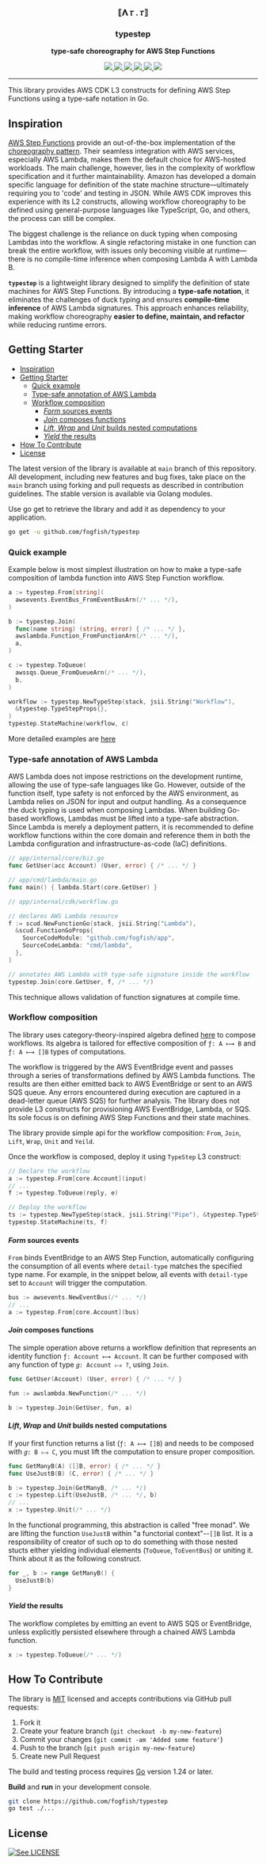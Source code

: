 <p align="center">
  <h3 align="center">⟦𝚲 𝜏 . 𝜏⟧</h3>
  <h3 align="center">typestep</h3>
  <p align="center"><strong>type-safe choreography for AWS Step Functions</strong></p>

  <p align="center">
    <!-- Version -->
    <a href="https://github.com/fogfish/typestep/releases">
      <img src="https://img.shields.io/github/v/tag/fogfish/typestep?label=version" />
    </a>
    <!-- Documentation -->
    <a href="https://pkg.go.dev/github.com/fogfish/typestep">
      <img src="https://pkg.go.dev/badge/github.com/fogfish/typestep" />
    </a>
    <!-- Build Status  -->
    <a href="https://github.com/fogfish/typestep/actions/">
      <img src="https://github.com/fogfish/typestep/workflows/build/badge.svg" />
    </a>
    <!-- GitHub -->
    <a href="http://github.com/fogfish/typestep">
      <img src="https://img.shields.io/github/last-commit/fogfish/typestep.svg" />
    </a>
    <!-- Coverage -->
    <a href="https://coveralls.io/github/fogfish/typestep?branch=main">
      <img src="https://coveralls.io/repos/github/fogfish/typestep/badge.svg?branch=main" />
    </a>
    <!-- Go Card -->
    <a href="https://goreportcard.com/report/github.com/fogfish/typestep">
      <img src="https://goreportcard.com/badge/github.com/fogfish/typestep" />
    </a>
  </p>
</p>

--- 

This library provides AWS CDK L3 constructs for defining AWS Step Functions using a type-safe notation in Go.  

## Inspiration

[AWS Step Functions](https://docs.aws.amazon.com/step-functions/latest/dg/welcome.html) provide an out-of-the-box implementation of the [choreography pattern](https://learn.microsoft.com/en-us/azure/architecture/patterns/choreography). Their seamless integration with AWS services, especially AWS Lambda, makes them the default choice for AWS-hosted workloads. The main challenge, however, lies in the complexity of workflow specification and it further maintainability. Amazon has developed a domain specific language for definition of the state machine structure—ultimately requiring you to 'code' and testing in JSON. While AWS CDK improves this experience with its L2 constructs, allowing workflow choreography to be defined using general-purpose languages like TypeScript, Go, and others, the process can still be complex.

The biggest challenge is the reliance on duck typing when composing Lambdas into the workflow. A single refactoring mistake in one function can break the entire workflow, with issues only becoming visible at runtime—there is no compile-time inference when composing Lambda A with Lambda B.
 
**`typestep`** is a lightweight library designed to simplify the definition of state machines for AWS Step Functions. By introducing a **type-safe notation**, it eliminates the challenges of duck typing and ensures **compile-time inference** of AWS Lambda signatures. This approach enhances reliability, making workflow choreography **easier to define, maintain, and refactor** while reducing runtime errors.

## Getting Starter

- [Inspiration](#inspiration)
- [Getting Starter](#getting-starter)
  - [Quick example](#quick-example)
  - [Type-safe annotation of AWS Lambda](#type-safe-annotation-of-aws-lambda)
  - [Workflow composition](#workflow-composition)
    - [*Form* sources events](#form-sources-events)
    - [*Join* composes functions](#join-composes-functions)
    - [*Lift*, *Wrap* and *Unit* builds nested computations](#lift-wrap-and-unit-builds-nested-computations)
    - [*Yield* the results](#yield-the-results)
- [How To Contribute](#how-to-contribute)
- [License](#license)


The latest version of the library is available at `main` branch of this repository. All development, including new features and bug fixes, take place on the `main` branch using forking and pull requests as described in contribution guidelines. The stable version is available via Golang modules.

Use go get to retrieve the library and add it as dependency to your application.

```bash
go get -u github.com/fogfish/typestep
```

### Quick example

Example below is most simplest illustration on how to make a type-safe composition of lambda function into AWS Step Function workflow.

```go
a := typestep.From[string](
  awsevents.EventBus_FromEventBusArn(/* ... */),
)

b := typestep.Join(
  func(name string) (string, error) { /* ... */ },
  awslambda.Function_FromFunctionArn(/* ... */),
  a,
)

c := typestep.ToQueue(
  awssqs.Queue_FromQueueArn(/* ... */),
  b,
)

workflow := typestep.NewTypeStep(stack, jsii.String("Workflow"),
  &typestep.TypeStepProps{},
)
typestep.StateMachine(workflow, c)
```

More detailed examples are [here](./examples/)

### Type-safe annotation of AWS Lambda

AWS Lambda does not impose restrictions on the development runtime, allowing the use of type-safe languages like Go. However, outside of the function itself, type safety is not enforced by the AWS environment, as Lambda relies on JSON for input and output handling. As a consequence the duck typing is used when composing Lambdas. When building Go-based workflows, Lambdas must be lifted into a type-safe abstraction. Since Lambda is merely a deployment pattern, it is recommended to define workflow functions within the core domain and reference them in both the Lambda configuration and infrastructure-as-code (IaC) definitions.  

```go
// app/internal/core/biz.go
func GetUser(acc Account) (User, error) { /* ... */ } 

// app/cmd/lambda/main.go
func main() { lambda.Start(core.GetUser) }

// app/internal/cdk/workflow.go

// declares AWS Lambda resource
f := scud.NewFunctionGo(stack, jsii.String("Lambda"),
  &scud.FunctionGoProps{
    SourceCodeModule: "github.com/fogfish/app",
    SourceCodeLambda: "cmd/lambda",
  },
)

// annotates AWS Lambda with type-safe signature inside the workflow
typestep.Join(core.GetUser, f, /* ... */)
```

This technique allows validation of function signatures at compile time.

### Workflow composition

The library uses category-theory-inspired algebra defined [here](https://github.com/fogfish/golem/tree/main/duct) to compose workflows. Its algebra is tailored for effective composition of `ƒ: A ⟼ B` and `ƒ: A ⟼ []B` types of computations.

The workflow is triggered by the AWS EventBridge event and passes through a series of transformations defined by AWS Lambda functions. The results are then either emitted back to AWS EventBridge or sent to an AWS SQS queue. Any errors encountered during execution are captured in a dead-letter queue (AWS SQS) for further analysis. The library does not provide L3 constructs for provisioning AWS EventBridge, Lambda, or SQS. Its sole focus is on defining AWS Step Functions and their state machines.

The library provide simple api for the workflow composition: `From`, `Join`, `Lift`, `Wrap`, `Unit` and `Yeild`.

Once the workflow is composed, deploy it using `TypeStep` L3 construct:

```go
// Declare the workflow
a := typestep.From[core.Account](input)
// ...
f := typestep.ToQueue(reply, e)

// Deploy the workflow
ts := typestep.NewTypeStep(stack, jsii.String("Pipe"), &typestep.TypeStepProps{})
typestep.StateMachine(ts, f)
```

#### *Form* sources events

`From` binds EventBridge to an AWS Step Function, automatically configuring the consumption of all events where `detail-type` matches the specified type name. For example, in the snippet below, all events with `detail-type` set to `Account` will trigger the computation.

```go
bus := awsevents.NewEventBus(/* ... */)
// ...
a := typestep.From[core.Account](bus)
```

#### *Join* composes functions

The simple operation above returns a workflow definition that represents an identity function `ƒ: Account ⟼ Account`. It can be further composed with any function of type `𝑔: Account ⟼ ?`, using `Join`.

```go
func GetUser(Account) (User, error) { /* ... */ }

fun := awslambda.NewFunction(/* ... */)

b := typestep.Join(GetUser, fun, a)
```

#### *Lift*, *Wrap* and *Unit* builds nested computations

If your first function returns a list (`ƒ: A ⟼ []B`) and needs to be composed with `𝑔: B ⟼ C`, you must lift the computation to ensure proper composition.

```go
func GetManyB(A) ([]B, error) { /* ... */ }
func UseJustB(B) (C, error) { /* ... */ }

b := typestep.Join(GetManyB, /* ... */)
c := typestep.Lift(UseJustB, /* ... */, b)
// ... 
x := typestep.Unit(/* ... */)
```

In the functional programming, this abstraction is called "free monad". We are lifting the function `UseJustB` within "a functorial context"--`[]B` list. It is a responsibility of creator of such op to do something with those nested stucts either yielding individual elements (`ToQueue`, `ToEventBus`) or uniting it. Think about it as the following construct.  

```go
for _, b := range GetManyB() {
  UseJustB(b)
}
```

#### *Yield* the results

The workflow completes by emitting an event to AWS SQS or EventBridge, unless explicitly persisted elsewhere through a chained AWS Lambda function. 

```go
x := typestep.ToQueue(/* ... */)
```

## How To Contribute

The library is [MIT](LICENSE) licensed and accepts contributions via GitHub pull requests:

1. Fork it
2. Create your feature branch (`git checkout -b my-new-feature`)
3. Commit your changes (`git commit -am 'Added some feature'`)
4. Push to the branch (`git push origin my-new-feature`)
5. Create new Pull Request


The build and testing process requires [Go](https://golang.org) version 1.24 or later.

**Build** and **run** in your development console.

```bash
git clone https://github.com/fogfish/typestep
go test ./...
```

## License

[![See LICENSE](https://img.shields.io/github/license/fogfish/typestep.svg?style=for-the-badge)](LICENSE)
